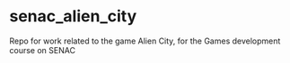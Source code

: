 # senac_alien_city
Repo for work related to the game Alien City, for the Games development course on SENAC
